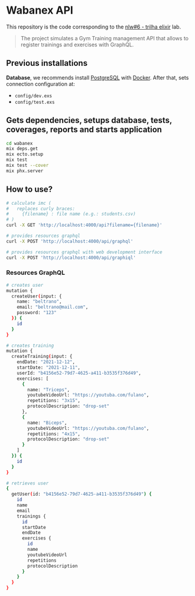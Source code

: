 # Wabanex API

This repository is the code corresponding to the [nlw#6 - trilha elixir](https://nextlevelweek.com/) lab.

> The project simulates a Gym Training management API that allows to register trainings and exercises with GraphQL.

## Previous installations

**Database**, we recommends install [PostgreSQL](https://www.postgresql.org/) with [Docker](https://hub.docker.com/_/postgres). After that, sets connection configuration at:

- `config/dev.exs`
- `config/test.exs`

## Gets dependencies, setups database, tests, coverages, reports and starts application

```bash
cd wabanex
mix deps.get
mix ecto.setup
mix test
mix test --cover
mix phx.server
```

## How to use?

```bash
# calculate imc (
#   replaces curly braces:
#     {filename} : file name (e.g.: students.csv)
# )
curl -X GET 'http://localhost:4000/api?filename={filename}'

# provides resources graphql
curl -X POST 'http://localhost:4000/api/graphql'

# provides resources graphql with web development interface
curl -X POST 'http://localhost:4000/api/graphiql'
```

### Resources GraphQL

```bash
# creates user
mutation {
  createUser(input: {
    name: "beltrano",
    email: "beltrano@mail.com",
    password: "123"
  }) {
    id
  }
}

# creates training
mutation {
  createTraining(input: {
    endDate: "2021-12-12",
    startDate: "2021-12-11",
    userId: "b4156e52-79d7-4625-a411-b3535f376d49",
    exercises: [
      {
        name: "Triceps",
        youtubeVideoUrl: "https://youtuba.com/fulano",
        repetitions: "3x15",
        protocolDescription: "drop-set"
      },
      {
        name: "Biceps",
        youtubeVideoUrl: "https://youtuba.com/fulano",
        repetitions: "4x15",
        protocolDescription: "drop-set"
      }
    ]
  }) {
    id
  }
}

# retrieves user
{
  getUser(id: "b4156e52-79d7-4625-a411-b3535f376d49") {
    id
    name
    email
    trainings {
      id
      startDate
      endDate
      exercises {
        id
        name
        youtubeVideoUrl
        repetitions
        protocolDescription
      }
    }
  }
}
```
